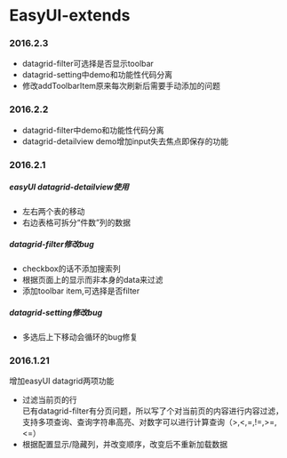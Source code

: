 # EasyUI-extends

### 2016.2.3
- datagrid-filter可选择是否显示toolbar
- datagrid-setting中demo和功能性代码分离
- 修改addToolbarItem原来每次刷新后需要手动添加的问题

### 2016.2.2
- datagrid-filter中demo和功能性代码分离
- datagrid-detailview demo增加input失去焦点即保存的功能

### 2016.2.1
##### easyUI datagrid-detailview使用
- 左右两个表的移动
- 右边表格可拆分“件数”列的数据

##### datagrid-filter修改bug
- checkbox的话不添加搜索列
- 根据页面上的显示而非本身的data来过滤
- 添加toolbar item,可选择是否filter

##### datagrid-setting修改bug
- 多选后上下移动会循环的bug修复

### 2016.1.21
增加easyUI datagrid两项功能  
- 过滤当前页的行  
已有datagrid-filter有分页问题，所以写了个对当前页的内容进行内容过滤，支持多项查询、查询字符串高亮、对数字可以进行计算查询（>,<,=,!=,>=,<=）  
- 根据配置显示/隐藏列，并改变顺序，改变后不重新加载数据  
